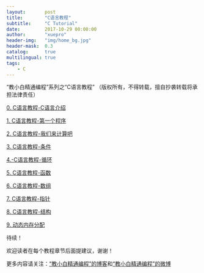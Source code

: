 ```yaml
---
layout:       post
title:        "C语言教程"
subtitle:     "C Tutorial"
date:         2017-10-29 00:00:00
author:       "xuepro"
header-img:   "img/home_bg.jpg"
header-mask:  0.3
catalog:      true
multilingual: true
tags:
    - C
---
```

“教小白精通编程”系列之“C语言教程” （版权所有，不得转载，擅自抄袭转载将承担法律责任）

[0. C语言教程-C语言介绍](https://xuepro.xcguan.net/2017/10/30/0.-C%E8%AF%AD%E8%A8%80%E6%95%99%E7%A8%8B-C%E8%AF%AD%E8%A8%80%E4%BB%8B%E7%BB%8D/)

[1. C语言教程-第一个程序](https://xuepro.xcguan.net/2017/10/30/1.-C%E8%AF%AD%E8%A8%80%E6%95%99%E7%A8%8B-%E7%AC%AC%E4%B8%80%E4%B8%AA%E7%A8%8B%E5%BA%8F/)

[2. C语言教程-我们来计算吧](https://xuepro.xcguan.net/2017/10/30/2.C%E8%AF%AD%E8%A8%80%E6%95%99%E7%A8%8B-%E6%88%91%E4%BB%AC%E6%9D%A5%E8%AE%A1%E7%AE%97%E5%90%A7/)

[3. C语言教程-条件](https://xuepro.xcguan.net/2017/10/30/3.-C%E8%AF%AD%E8%A8%80%E6%95%99%E7%A8%8B-%E6%9D%A1%E4%BB%B6/)

[4.-C语言教程-循环](https://xuepro.xcguan.net/2017/10/30/4.-C%E8%AF%AD%E8%A8%80%E6%95%99%E7%A8%8B-%E5%BE%AA%E7%8E%AF/)

[5. C语言教程-函数](https://xuepro.xcguan.net/2017/10/30/5.-C%E8%AF%AD%E8%A8%80%E6%95%99%E7%A8%8B-%E5%87%BD%E6%95%B0/)

[6. C语言教程-数组](https://xuepro.xcguan.net/2017/10/30/6.-C%E8%AF%AD%E8%A8%80%E6%95%99%E7%A8%8B-%E6%95%B0%E7%BB%84/)

[7. C语言教程-指针](https://xuepro.xcguan.net/2017/10/30/7.-C%E8%AF%AD%E8%A8%80%E6%95%99%E7%A8%8B-%E6%8C%87%E9%92%88/)

[8. C语言教程-结构](https://xuepro.xcguan.net/2017/10/30/8.-C%E8%AF%AD%E8%A8%80%E6%95%99%E7%A8%8B-%E7%BB%93%E6%9E%84/)

[9. 动态内存分配](https://xuepro.xcguan.net/2017/10/30/9.-C%E8%AF%AD%E8%A8%80%E6%95%99%E7%A8%8B-%E5%8A%A8%E6%80%81%E5%86%85%E5%AD%98%E5%88%86%E9%85%8D/)


待续！

欢迎读者在每个教程章节后面提建议，谢谢！

更多内容请关注：[“教小白精通编程”的博客](https://xuepro.xcguan.net)和[“教小白精通编程”的微博](https://www.weibo.com/6196175626)
